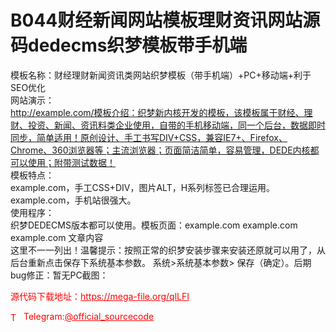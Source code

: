 # B044财经新闻网站模板理财资讯网站源码dedecms织梦模板带手机端

模板名称：财经理财新闻资讯类网站织梦模板（带手机端）+PC+移动端+利于SEO优化<br>网站演示：<br>http://example.com/模板介绍：织梦新内核开发的模板，该模板属于财经、理财、投资、新闻、资讯料类企业使用，自带的手机移动端，同一个后台，数据即时同步，简单适用！原创设计、手工书写DIV+CSS，兼容IE7+、Firefox、Chrome、360浏览器等；主流浏览器；页面简洁简单，容易管理，DEDE内核都可以使用；附带测试数据！<br>模板特点：<br>example.com，手工CSS+DIV，图片ALT，H系列标签已合理运用。example.com，手机站很强大。<br>使用程序：<br>织梦DEDECMS版本都可以使用。模板页面：example.com example.com<br>example.com 文章内容<br>这里不一一列出！温馨提示：按照正常的织梦安装步骤来安装还原就可以用了，从后台重新点击保存下系统基本参数。 系统&gt;系统基本参数&gt; 保存（确定）。后期bug修正：暂无PC截图：<br>


<p style="color: red;">源代码下载地址：<a href="https://mega-file.org/qlLFI" style="color: red;">https://mega-file.org/qlLFI</a></p><p style="color: red;"><img src="https://cdn-icons-png.flaticon.com/512/2111/2111646.png" alt="Telegram Icon" style="width: 16px; vertical-align: middle; margin-right: 5px;">Telegram:<a href="https://t.me/official_sourcecode" style="color: red;">@official_sourcecode</a></p>